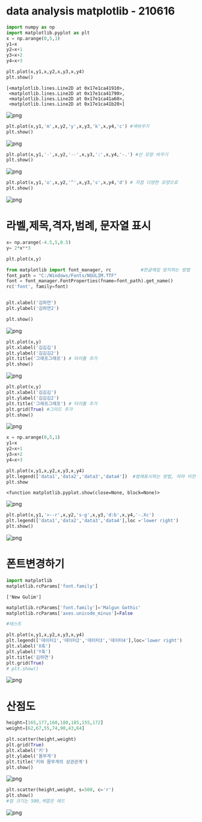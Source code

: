 # data analysis matplotlib - 210616


```python
import numpy as np
import matplotlib.pyplot as plt
x = np.arange(0,5,1)
y1=x
y2=x+1
y3=x+2
y4=x+3
```


```python
plt.plot(x,y1,x,y2,x,y3,x,y4)
plt.show()
```




    [<matplotlib.lines.Line2D at 0x17e1ca41910>,
     <matplotlib.lines.Line2D at 0x17e1ca41790>,
     <matplotlib.lines.Line2D at 0x17e1ca41a60>,
     <matplotlib.lines.Line2D at 0x17e1ca41b20>]




    
![png](output_2_1.png)
    



```python
plt.plot(x,y1,'m',x,y2,'y',x,y3,'k',x,y4,'c') #색바꾸기
plt.show()
```


    
![png](output_3_0.png)
    



```python
plt.plot(x,y1,'-',x,y2,'--',x,y3,':',x,y4,'-.') #선 모양 바꾸기
plt.show()
```


    
![png](output_4_0.png)
    



```python
plt.plot(x,y1,'o',x,y2,'^',x,y3,'s',x,y4,'d') # 지점 다양한 모양으로
plt.show()
```


    
![png](output_5_0.png)
    


# 라벨,제목,격자,범례, 문자열 표시


```python
x= np.arange(-4.5,5,0.5)
y= 2*x**3

plt.plot(x,y)

from matplotlib import font_manager, rc           #한글깨짐 방지하는 방법
font_path = "C:/Windows/Fonts/NGULIM.TTF"
font = font_manager.FontProperties(fname=font_path).get_name()
rc('font', family=font)


plt.xlabel('김하연')
plt.ylabel('김하연2')

plt.show()
```


    
![png](output_7_0.png)
    



```python
plt.plot(x,y)
plt.xlabel('김김김')
plt.ylabel('김김김2')
plt.title('그래프그래프') # 타이틀 추가
plt.show()
```


    
![png](output_8_0.png)
    



```python
plt.plot(x,y)
plt.xlabel('김김김')
plt.ylabel('김김김2')
plt.title('그래프그래프') # 타이틀 추가
plt.grid(True) #그리드 추가
plt.show()
```


    
![png](output_9_0.png)
    



```python
x = np.arange(0,5,1)
y1=x
y2=x+1
y3=x+2
y4=x+3

plt.plot(x,y1,x,y2,x,y3,x,y4)
plt.legend(['data1','data2','data3','data4'])  #범례표시하는 방법, 아마 이전보다 간격을 좁게 표시하는 듯
plt.show
```




    <function matplotlib.pyplot.show(close=None, block=None)>




    
![png](output_10_1.png)
    



```python
plt.plot(x,y1,'>--r',x,y2,'s-g',x,y3,'d:b',x,y4,'-.Xc')
plt.legend(['data1','data2','data3','data4'],loc ='lower right')
plt.show()
```


    
![png](output_11_0.png)
    


# 폰트변경하기


```python
import matplotlib
matplotlib.rcParams['font.family']
```




    ['New Gulim']




```python
matplotlib.rcParams['font.family']='Malgun Gothic'
matplotlib.rcParams['axes.unicode_minus']=False
```


```python
#테스트

plt.plot(x,y1,x,y2,x,y3,x,y4)
plt.legend(['데이터1','데이터2','데이터3','데이터4'],loc='lower right')
plt.xlabel('X축')
plt.ylabel('Y축')
plt.title('김하연')
plt.grid(True)
# plt.show()
```


    
![png](output_15_0.png)
    


# 산점도


```python
height=[165,177,160,180,185,155,172]
weight=[62,67,55,74,90,43,64]

plt.scatter(height,weight)
plt.grid(True)
plt.xlabel('키')
plt.ylabel('몸무게')
plt.title('키와 몸무게의 상관관계')
plt.show()
```


    
![png](output_17_0.png)
    



```python
plt.scatter(height,weight, s=500, c='r')   
plt.show()
#점 크기는 500,색깔은 레드
```


    
![png](output_18_0.png)
    



```python

```
